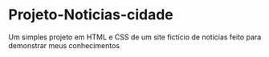 # Projeto-Noticias-cidade
Um simples projeto em HTML e CSS de um site fictício de notícias feito para demonstrar meus conhecimentos

